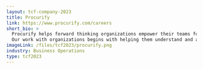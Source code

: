 ```yaml
---
layout: tcf-company-2023
title: Procurify
link: https://www.procurify.com/careers
short_bio: >
  Procurify helps forward thinking organizations empower their teams for success by making business spending smart and simple.<br/><br/>
  Our work with organizations begins with helping them understand and align their organizational spending with their core values and business objectives.
imageLink: /files/tcf2023/procurify.png
industry: Business Operations
type: tcf2023
---
```


